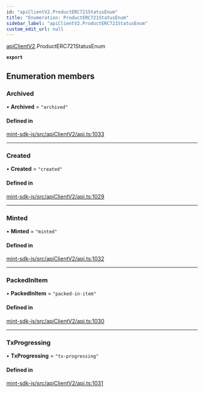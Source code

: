 ```yaml
---
id: "apiClientV2.ProductERC721StatusEnum"
title: "Enumeration: ProductERC721StatusEnum"
sidebar_label: "apiClientV2.ProductERC721StatusEnum"
custom_edit_url: null
---
```


[apiClientV2](../modules/apiClientV2).ProductERC721StatusEnum

**`export`**

## Enumeration members

### Archived

• **Archived** = `"archived"`

#### Defined in

[mint-sdk-js/src/apiClientV2/api.ts:1033](https://github.com/KyuzanInc/mint-sdk-js/blob/116138b/src/apiClientV2/api.ts#L1033)

___

### Created

• **Created** = `"created"`

#### Defined in

[mint-sdk-js/src/apiClientV2/api.ts:1029](https://github.com/KyuzanInc/mint-sdk-js/blob/116138b/src/apiClientV2/api.ts#L1029)

___

### Minted

• **Minted** = `"minted"`

#### Defined in

[mint-sdk-js/src/apiClientV2/api.ts:1032](https://github.com/KyuzanInc/mint-sdk-js/blob/116138b/src/apiClientV2/api.ts#L1032)

___

### PackedInItem

• **PackedInItem** = `"packed-in-item"`

#### Defined in

[mint-sdk-js/src/apiClientV2/api.ts:1030](https://github.com/KyuzanInc/mint-sdk-js/blob/116138b/src/apiClientV2/api.ts#L1030)

___

### TxProgressing

• **TxProgressing** = `"tx-progressing"`

#### Defined in

[mint-sdk-js/src/apiClientV2/api.ts:1031](https://github.com/KyuzanInc/mint-sdk-js/blob/116138b/src/apiClientV2/api.ts#L1031)
